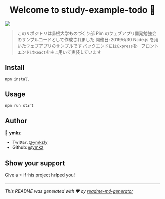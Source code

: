<h1 align="center">Welcome to study-example-todo 👋</h1>
<p>
  <a href="https://twitter.com/ymkzly">
    <img src="https://flat.badgen.net/twitter/follow/ymkzly" target="_blank" rel="noopener noreferrer" />
  </a>
</p>

> このリポジトリは島根大学ものづくり部 Pim のウェブアプリ開発勉強会のサンプルコードとして作成されました
> 開催日: 2019/6/30
> Node.js を用いたウェブアプリのサンプルです
> バックエンドには`Express`を、フロントエンドは`React`を主に用いて実装しています

## Install

```sh
npm install
```

## Usage

```sh
npm run start
```

## Author

👤 **ymkz**

- Twitter: [@ymkzly](https://twitter.com/ymkzly)
- Github: [@ymkz](https://github.com/ymkz)

## Show your support

Give a ⭐️ if this project helped you!

---

_This README was generated with ❤️ by [readme-md-generator](https://github.com/kefranabg/readme-md-generator)_
